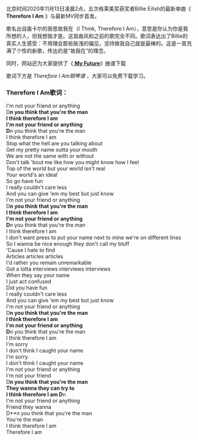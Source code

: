 

北京时间2020年11月13日凌晨2点，五次格莱美奖获奖者Billie Eilish的最新单曲《 **Therefore I Am**
》与最新MV同步首发。

歌名出自笛卡尔的我思故我在（I Think, Therefore I
Am），意思是你认为你是我所想的人，但我想我才是。这首曲风和之前的歌完全不同。歌词表达出了Billie的真实人生感受：不用理会那些肤浅的偏见，坚持做我自己就是最棒的。这是一首充满了个性的新歌，传达的是“故我在”的理念。

同时，网站还为大家提供了《[ **My Future**](Music-12149-My-Future-Billie-Eilish.html "My
Future")》曲谱下载

歌词下方是 _Therefore I Am钢琴谱_ ，大家可以免费下载学习。

### Therefore I Am歌词：

I'm not your friend or anything  
D**n you think that you're the man  
I think therefore I am  
I'm not your friend or anything  
D**n you think that you're the man  
I think therefore I am  
Stop what the hell are you talking about  
Get my pretty name outta your mouth  
We are not the same with or without  
Don't talk 'bout me like how you might know how I feel  
Top of the world but your world isn't real  
Your world's an ideal  
So go have fun  
I really couldn't care less  
And you can give 'em my best but just know  
I'm not your friend or anything  
D**n you think that you're the man  
I think therefore I am  
I'm not your friend or anything  
D**n you think that you're the man  
I think therefore I am  
I don't want press to put your name next to mine we're on different lines  
So I wanna be nice enough they don't call my bluff  
'Cause I hate to find  
Articles articles articles  
I'd rather you remain unremarkable  
Got a lotta interviews interviews interviews  
When they say your name  
I just act confused  
Did you have fun  
I really couldn't care less  
And you can give 'em my best but just know  
I'm not your friend or anything  
D**n you think that you're the man  
I think therefore I am  
I'm not your friend or anything  
D**n you think that you're the man  
I think therefore I am  
I'm sorry  
I don't think I caught your name  
I'm sorry  
I don't think I caught your name  
I'm not your friend or anything  
I'm not your friend  
D**n you think that you're the man  
They wanna they can try to  
I think therefore I am D**n  
I'm not your friend or anything  
Friend they wanna  
D**n you think that you're the man  
You're the man  
I think therefore I am  
Therefore I am

